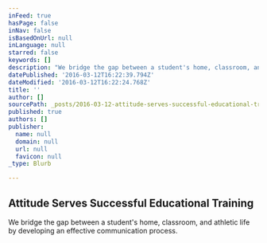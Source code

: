 ```yaml
---
inFeed: true
hasPage: false
inNav: false
isBasedOnUrl: null
inLanguage: null
starred: false
keywords: []
description: "We bridge the gap between a student's home, classroom, and athletic life by developing an effective communication process."
datePublished: '2016-03-12T16:22:39.794Z'
dateModified: '2016-03-12T16:22:24.768Z'
title: ''
author: []
sourcePath: _posts/2016-03-12-attitude-serves-successful-educational-training.md
published: true
authors: []
publisher:
  name: null
  domain: null
  url: null
  favicon: null
_type: Blurb

---
```

## Attitude Serves Successful Educational Training

We bridge the gap between a student's home, classroom, and athletic life by developing an effective communication process.